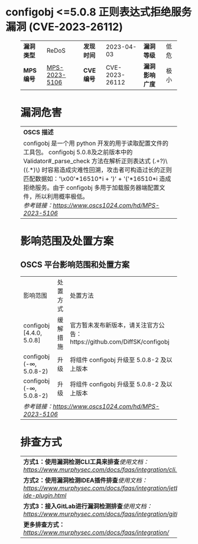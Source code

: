 # configobj <=5.0.8 正则表达式拒绝服务漏洞 (CVE-2023-26112)
<figure class="wp-block-table">
    <table>
        <tbody>
        <tr>
            <td><strong>漏洞类型</strong></td>
            <td>ReDoS</td>
            <td><strong>发现时间</strong></td>
            <td>2023-04-03</td>
            <td><strong>漏洞等级</strong></td>
            <td>低危</td>
        </tr>
        <tr>
            <td><strong>MPS编号</strong></td>
            <td><a href="https://www.oscs1024.com/hd/MPS-2023-5106">MPS-2023-5106</a></td>
            <td><strong>CVE编号</strong></td>
            <td>CVE-2023-26112</td>
            <td><strong>漏洞影响广度</strong></td>
            <td>极小</td>
        </tr>
        </tbody>
    </table>
</figure>


<figure class="wp-block-table">
    <h1 class="wp-block-heading">漏洞危害</h1>
    <table>
        <tbody>
        <tr>
            <td><strong>OSCS 描述</strong></td>
        </tr>
        <tr>
            <td>configobj 是一个用 python 开发的用于读取配置文件的工具包。
configobj 5.0.8及之前版本中的 Validator#_parse_check 方法在解析正则表达式 (.+?)\((.*)\) 时容易造成灾难性回溯，攻击者可构造过长的正则匹配数据如：'\x00'*16510*i + ')' + '('*16510*i 造成拒绝服务。由于 configobj 多用于加载服务器端配置文件，所以利用概率极低。<br><em>参考链接：<a
                    href="https://www.oscs1024.com/hd/MPS-2023-5106">https://www.oscs1024.com/hd/MPS-2023-5106</a></em>
            </td>
        </tr>
        </tbody>
    </table>
</figure>


<figure class="wp-block-table alignleft">
    <h1 class="wp-block-heading">影响范围及处置方案</h1>
    <h2 class="wp-block-heading"><strong>OSCS</strong> <strong>平台影响范围和处置方案</strong></h2>
    <table>
        <tbody>
        <tr>
            <td>影响范围</td>
            <td>处置方式</td>
            <td>处置方法</td>
        </tr>
        <tr><td rowspan="1">configobj [4.4.0, 5.0.8]</td><td>缓解措施</td><td>官方暂未发布新版本，请关注官方公告：https://github.com/DiffSK/configobj</td></tr><tr><td rowspan="1">configobj (-∞, 5.0.8-2)</td><td>升级</td><td>将组件 configobj 升级至 5.0.8-2 及以上版本</td></tr><tr><td rowspan="1">configobj (-∞, 5.0.8-2)</td><td>升级</td><td>将组件 configobj 升级至 5.0.8-2 及以上版本</td></tr>
        <tr>
            <td colspan="3"><em>参考链接：</em><em><a
                    href="https://www.oscs1024.com/hd/MPS-2023-5106">https://www.oscs1024.com/hd/MPS-2023-5106</a></em></td>
        </tr>
        </tbody>
    </table>
</figure>


<figure class="wp-block-table">
    <h1 class="wp-block-heading">排查方式</h1>
    <table>
        <tbody>
        <tr>
            <td><strong>方式1：使用漏洞检测CLI工具来排查</strong><em>使用文档：<a
                    href="https://www.murphysec.com/docs/faqs/integration/cli.html">https://www.murphysec.com/docs/faqs/integration/cli.html</a></em>
            </td>
        </tr>
        <tr>
            <td><strong>方式2：使用漏洞检测IDEA插件排查</strong><em>使用文档：<a
                    href="https://www.murphysec.com/docs/faqs/integration/jetbrains-ide-plugin.html">https://www.murphysec.com/docs/faqs/integration/jetbrains-ide-plugin.html</a></em>
            </td>
        </tr>
        <tr>
            <td><strong>方式3：接入GitLab进行漏洞检测排查</strong><em>使用文档：<a
                    href="https://www.murphysec.com/docs/faqs/integration/gitlab.html">https://www.murphysec.com/docs/faqs/integration/gitlab.html</a></em>
            </td>
        </tr>
        <tr>
            <td><strong>更多排查方式：</strong><em><a
                    href="https://www.murphysec.com/docs/faqs/integration/">https://www.murphysec.com/docs/faqs/integration/</a></em>
            </td>
        </tr>
        </tbody>
    </table>
</figure>
